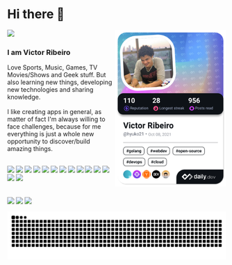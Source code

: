 # Hi there 👋

<div align="left">
  <!-- <a href="mailto:"><img src="https://img.shields.io/badge/-Gmail-%23EA4335?style=for-the-badge&logo=gmail&logoColor=white" target="_blank"></a> -->
  <a href="https://www.linkedin.com/in/victor-wagner" target="_blank"><img src="https://img.shields.io/badge/-LinkedIn-%230077B5?style=for-the-badge&logo=linkedin&logoColor=white" target="_blank"></a>
  <a href="https://app.daily.dev/hyuko21" target="_blank">
    <img
      src="https://github.com/hyuko21/hyuko21/blob/main/devcard.png"
      width="256"
      align="right"
      alt="Victor Ribeiro's Dev Card"
    />
  </a>
</div>

### I am Victor Ribeiro

<div>
  <p>
   Love Sports, Music, Games, TV Movies/Shows and Geek stuff. But also learning new things, developing new technologies and sharing knowledge.<br/><br/>I like creating apps in general, as matter of fact I'm always willing to face challenges, because for me everything is just a whole new opportunity to discover/build amazing things.
  </p>
  <div style="display: inline_block"><br>
    <img src="https://img.shields.io/badge/JavaScript-323330?style=for-the-badge&logo=javascript&logoColor=F7DF1E" />
    <img src="https://img.shields.io/badge/TypeScript-007ACC?style=for-the-badge&logo=typescript&logoColor=white" />
    <img src="https://img.shields.io/badge/Node.js-339933?style=for-the-badge&logo=nodedotjs&logoColor=white" />
    <img src="https://img.shields.io/badge/Golang-007D9C?style=for-the-badge&logo=go&logoColor=white" />
    <img src="https://img.shields.io/badge/GraphQL-E10098?style=for-the-badge&logo=graphql&logoColor=white" />
    <img src="https://img.shields.io/badge/React-20232A?style=for-the-badge&logo=react&logoColor=61DAFB" />
    <img src="https://img.shields.io/badge/Firebase-039BE5?style=for-the-badge&logo=firebase&logoColor=FFCA28" />
    <img src="https://img.shields.io/badge/PostgreSQL-316192?style=for-the-badge&logo=postgresql&logoColor=white" />
    <img src="https://img.shields.io/badge/MongoDB-47A248?style=for-the-badge&logo=mongodb&logoColor=white" />
    <img src="https://img.shields.io/badge/MySQL-222222?style=for-the-badge&logo=mysql&logoColor=white" />
    <img src="https://img.shields.io/badge/Docker-2496ED?style=for-the-badge&logo=docker&logoColor=white" />
    <img src="https://img.shields.io/badge/Jest-C21325?style=for-the-badge&logo=jest&logoColor=white" />
    <img src="https://img.shields.io/badge/Git-F05032?style=for-the-badge&logo=git&logoColor=white" />
    <img src="https://img.shields.io/badge/Linux-222222?style=for-the-badge&logo=linux&logoColor=white" />
  </div>
  <br/><br/>
  <a>
    <img height="180em" src="https://github-readme-streak-stats.herokuapp.com?user=hyuko21&theme=dracula&date_format=M%20j%5B%2C%20Y%5D"/>
    <img height="180em" src="https://github-readme-stats.vercel.app/api?username=hyuko21&show_icons=true&theme=dracula&include_all_commits=true&count_private=true"/>
    <img height="180em" src="https://github-readme-stats.vercel.app/api/top-langs/?username=hyuko21&layout=compact&langs_count=7&theme=dracula"/>
  </a>
</div>

![Snake animation](https://github.com/hyuko21/hyuko21/blob/output/github-snake-dark.svg)
